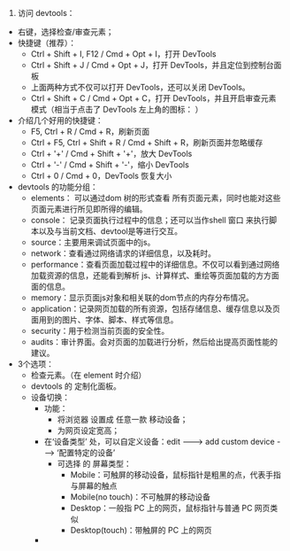1. 访问 devtools：
- 右键，选择检查/审查元素；
- 快捷键（推荐）：
  - Ctrl + Shift + I, F12 / Cmd + Opt + I，打开 DevTools
  - Ctrl + Shift + J / Cmd + Opt + J，打开 DevTools，并且定位到控制台面板
  - 上面两种方式不仅可以打开 DevTools，还可以关闭 DevTools。
  - Ctrl + Shift + C / Cmd + Opt + C，打开 DevTools，并且开启审查元素模式（相当于点击了 DevTools 左上角的图标： ）
- 介绍几个好用的快捷键：
  - F5, Ctrl + R / Cmd + R，刷新页面
  - Ctrl + F5, Ctrl + Shift + R / Cmd + Shift + R，刷新页面并忽略缓存
  - Ctrl + '+' / Cmd + Shift + '+'，放大 DevTools
  - Ctrl + '-' / Cmd + Shift + '-'，缩小 DevTools
  - Ctrl + 0 / Cmd + 0，DevTools 恢复大小
- devtools 的功能分组：
  - elements： 可以通过dom 树的形式查看 所有页面元素，同时也能对这些页面元素进行所见即所得的编辑。
  - console： 记录页面执行过程中的信息；还可以当作shell 窗口 来执行脚本以及与当前文档、devtool是等进行交互。
  - source：主要用来调试页面中的js。
  - network：查看通过网络请求的详细信息，以及耗时。
  - performance：查看页面加载过程中的详细信息。不仅可以看到通过网络加载资源的信息，还能看到解析 js、计算样式、重绘等页面加载的方方面面的信息。
  - memory：显示页面js对象和相关联的dom节点的内存分布情况。
  - application：记录网页加载的所有资源，包括存储信息、缓存信息以及页面用到的图片、字体、脚本、样式等信息。
  - security：用于检测当前页面的安全性。
  - audits：审计界面。会对页面的加载进行分析，然后给出提高页面性能的建议。
- 3个选项：
  - 检查元素。（在 element 时介绍）
  - devtools 的 定制化面板。
  - 设备切换：
    - 功能：
      - 将浏览器 设置成 任意一款 移动设备；
      - 为网页设定宽高；
    - 在‘设备类型’ 处，可以自定义设备：edit ---> add custom device ---> ‘配置特定的设备’
      - 可选择 的 屏幕类型：
        - Mobile：可触屏的移动设备，鼠标指针是粗黑的点，代表手指与屏幕的触点
        - Mobile(no touch)：不可触屏的移动设备
        - Desktop：一般指 PC 上的网页，鼠标指针与普通 PC 网页类似
        - Desktop(touch)：带触屏的 PC 上的网页
    - 
  
